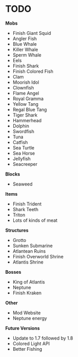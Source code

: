 TODO
=====
**Mobs**
 - Finish Giant Squid
 - Angler Fish
 - Blue Whale
 - Killer Whale
 - Sperm Whale
 - Eels
 - Finish Shark
 - Finish Colored Fish
 - Clam
 - Moorish Idol
 - Clownfish
 - Flame Angel
 - Royal Gramma
 - Yellow Tang
 - Regal Blue Tang
 - Tiger Shark
 - Hammerhead
 - Dolphin
 - Swordfish
 - Tuna
 - Catfish
 - Sea Turtle
 - Sea Horse
 - Jellyfish
 - Seacreeper

**Blocks**
 - Seaweed

**Items**
 - Finish Trident
 - Shark Teeth
 - Triton
 - Lots of kinds of meat

**Structures**
 - Grotto
 - Sunken Submarine
 - Atlantean Ruins
 - Finish Overworld Shrine
 - Atlantis Shrine

**Bosses**
 - King of Atlantis
 - Neptune
 - Finish Kraken

**Other**
 - Mod Website
 - Neptune energy

**Future Versions**
 - Update to 1.7 followed by 1.8
 - Colored Light API
 - Better Fishing